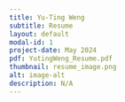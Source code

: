 ```yaml
---
title: Yu-Ting Weng
subtitle: Resume
layout: default
modal-id: 1
project-date: May 2024
pdf: YutingWeng_Resume.pdf
thumbnail: resume_image.png
alt: image-alt
description: N/A
---
```

